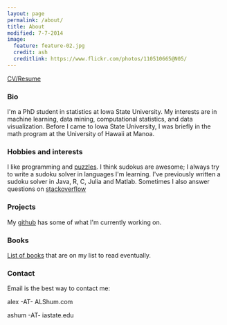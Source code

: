 ```yaml
---
layout: page
permalink: /about/
title: About
modified: 7-7-2014
image:
  feature: feature-02.jpg
  credit: ash
  creditlink: https://www.flickr.com/photos/110510665@N05/
---
```


[CV/Resume](/images/other/shum,alex.txt)

### Bio
I'm a PhD student in statistics at Iowa State University.  My interests are in machine learning, data mining, computational statistics, and data visualization.  Before I came to Iowa State University, I was briefly in the math program at the University of Hawaii at Manoa.  

### Hobbies and interests
I like programming and [puzzles](http://projecteuler.net).  I think sudokus are awesome; I always try to write a sudoku solver in languages I'm learning.  I've previously written a sudoku solver in Java, R, C, Julia and Matlab.  Sometimes I also answer questions on [stackoverflow](http://stackoverflow.com/users/3738857/divide-by-zero)

### Projects
My [github](http://www.github.com/ALShum) has some of what I'm currently working on.

### Books
[List of books](http://amzn.com/w/2J5XOKS2XTJT7) that are on my list to read eventually.

### Contact
Email is the best way to contact me: 

alex -AT- ALShum.com 

ashum -AT- iastate.edu